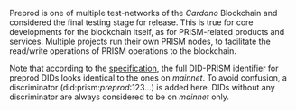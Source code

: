 Preprod is one of multiple test-networks of the *Cardano* Blockchain and considered the final testing stage for release. This is true for core developments for the blockchain itself, as for PRISM-related products and services. Multiple projects run their own PRISM nodes, to facilitate the read/write operations of PRISM operations to the blockchain.

Note that according to the [specification](https://github.com/input-output-hk/prism-did-method-spec/blob/main/w3c-spec/PRISM-method.md), the full DID-PRISM identifier for preprod DIDs looks identical to the ones on *mainnet*. To avoid confusion, a discriminator (did:prism:*preprod*:123...) is added here. DIDs without any discriminator are always considered to be on *mainnet* only.